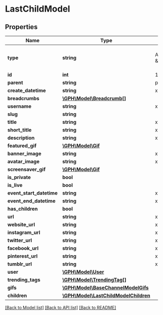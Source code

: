 # LastChildModel

## Properties
Name | Type | Description | Notes
------------ | ------------- | ------------- | -------------
**type** | **string** | Always \&quot;channel\&quot; | [optional] [default to 'channel']
**id** | **int** | 123 | [optional] 
**parent** | **string** | parent&#39;s slug | [optional] 
**create_datetime** | **string** | xyz | [optional] 
**breadcrumbs** | [**\GPH\Model\Breadcrumb[]**](Breadcrumb.md) |  | [optional] 
**username** | **string** | xyz | [optional] 
**slug** | **string** |  | [optional] 
**title** | **string** | xyz | [optional] 
**short_title** | **string** | xyz | [optional] 
**description** | **string** | xyz | [optional] 
**featured_gif** | [**\GPH\Model\Gif**](Gif.md) |  | [optional] 
**banner_image** | **string** | xyz | [optional] 
**avatar_image** | **string** | xyz | [optional] 
**screensaver_gif** | [**\GPH\Model\Gif**](Gif.md) |  | [optional] 
**is_private** | **bool** |  | [optional] 
**is_live** | **bool** |  | [optional] 
**event_start_datetime** | **string** | xyz | [optional] 
**event_end_datetime** | **string** | xyz | [optional] 
**has_children** | **bool** |  | [optional] 
**url** | **string** | xyz | [optional] 
**website_url** | **string** | xyz | [optional] 
**instagram_url** | **string** | xyz | [optional] 
**twitter_url** | **string** | xyz | [optional] 
**facebook_url** | **string** | xyz | [optional] 
**pinterest_url** | **string** | xyz | [optional] 
**tumblr_url** | **string** | xyz | [optional] 
**user** | [**\GPH\Model\User**](User.md) |  | [optional] 
**trending_tags** | [**\GPH\Model\TrendingTag[]**](TrendingTag.md) |  | [optional] 
**gifs** | [**\GPH\Model\BaseChannelModelGifs**](BaseChannelModelGifs.md) |  | [optional] 
**children** | [**\GPH\Model\LastChildModelChildren**](LastChildModelChildren.md) |  | [optional] 

[[Back to Model list]](../README.md#documentation-for-models) [[Back to API list]](../README.md#documentation-for-api-endpoints) [[Back to README]](../README.md)


